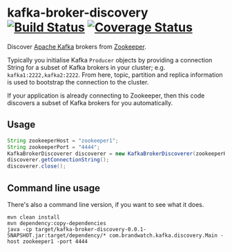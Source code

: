 # kafka-broker-discovery [![Build Status](https://travis-ci.org/jstanier/kafka-broker-discovery.svg?branch=master)](https://travis-ci.org/jstanier/kafka-broker-discovery) [![Coverage Status](https://coveralls.io/repos/jstanier/kafka-broker-discovery/badge.svg)](https://coveralls.io/r/jstanier/kafka-broker-discovery)

Discover [Apache Kafka](http://kafka.apache.org/) brokers from [Zookeeper](http://zookeeper.apache.org/). 

Typically you initialise Kafka `Producer` objects by providing a connection String for a subset of Kafka brokers in your cluster; e.g. `kafka1:2222,kafka2:2222`. From here, topic, partition and replica information is used to bootstrap the connection to the cluster.

If your application is already connecting to Zookeeper, then this code discovers a subset of Kafka brokers for you automatically.

## Usage

```java
String zookeeperHost = "zookeeper1";
String zookeeperPort = "4444";
KafkaBrokerDiscoverer discoverer = new KafkaBrokerDiscoverer(zookeeperHost, zookeeperPort);
discoverer.getConnectionString();
discoverer.close();
```

## Command line usage

There's also a command line version, if you want to see what it does.

```
mvn clean install
mvn dependency:copy-dependencies
java -cp target/kafka-broker-discovery-0.0.1-SNAPSHOT.jar:target/dependency/* com.brandwatch.kafka.discovery.Main -host zookeeper1 -port 4444
```
